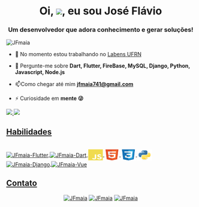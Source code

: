 <h1 align="center">Oi, <img src="https://raw.githubusercontent.com/kaueMarques/kaueMarques/master/hi.gif" width="30px">, eu sou José Flávio </h1>
<h3 align="center">Um desenvolvedor que adora conhecimento e gerar soluções!</h3>
<p align="left"> <img src="https://komarev.com/ghpvc/?username=JFmaia" alt="JFmaia" /> </p>

- 🔭 No momento estou trabalhando no [Labens UFRN](https://github.com/labens-ufrn)

- 💬 Pergunte-me sobre **Dart, Flutter, FireBase, MySQL, Django, Python, Javascript, Node.js**

- 📫Como chegar até mim **jfmaia741@gmail.com**

- ⚡ Curiosidade em **mente 😜**


<div align="left">
  <a href="https://github.com/JFmaia/joseflavio">
  <img height="180em" src="https://github-readme-stats.vercel.app/api?username=JFmaia&show_icons=true&theme=dark&include_all_commits=true&count_private=true"/>
  <img height="180em" src="https://github-readme-stats.vercel.app/api/top-langs/?username=JFmaia&layout=compact&langs_count=7&theme=dark"/>
</div>
  
## Habilidades
<div style="display: inline_block"><br>
<img align="center" alt="JFmaia-Flutter" height="30" width="40" src="https://cdn.jsdelivr.net/gh/devicons/devicon/icons/flutter/flutter-original.svg">
<img align="center" alt="JFmaia-Dart" height="30" width="40" src="https://cdn.jsdelivr.net/gh/devicons/devicon/icons/dart/dart-original.svg">     
<img align="center" alt="JFmaia-Js" height="30" width="40" src="https://raw.githubusercontent.com/devicons/devicon/master/icons/javascript/javascript-plain.svg">
<img align="center" alt="JFmaia-HTML" height="30" width="40" src="https://raw.githubusercontent.com/devicons/devicon/master/icons/html5/html5-original.svg">
<img align="center" alt="JFmaia-CSS" height="30" width="40" src="https://raw.githubusercontent.com/devicons/devicon/master/icons/css3/css3-original.svg">
<img align="center" alt="JFmaia-Python" height="30" width="40" src="https://raw.githubusercontent.com/devicons/devicon/master/icons/python/python-original.svg">
<img align="center" alt="JFmaia-Django" height="30" width="40" src="https://cdn.jsdelivr.net/gh/devicons/devicon/icons/django/django-plain.svg">               
<img align="center" alt="JFmaia-Vue" height="30" width="40" src="https://cdn.jsdelivr.net/gh/devicons/devicon/icons/vuejs/vuejs-original.svg">  
</div>
  
## Contato
<div>
    <p align="center">
        <a href="mailto:jfmaia741@gmail.com" target="blank"><img align="center" src="https://cdn.jsdelivr.net/npm/simple-icons@3.0.1/icons/gmail.svg" alt="JFmaia" height="20" width="20" /></a>
        <a href="https://www.linkedin.com/in/josé-flávio-da-silva-maia-04b482190/" target="blank"><img align="center" src="https://cdn.jsdelivr.net/npm/simple-icons@3.0.1/icons/linkedin.svg" alt="JFmaia" height="20" width="20" /></a>
        <a href="https://www.instagram.com/jfmaia_dev/" target="blank"><img align="center" src="https://cdn.jsdelivr.net/npm/simple-icons@3.0.1/icons/instagram.svg" alt="JFmaia" height="20" width="20" /></a>
    </p>
</div>
